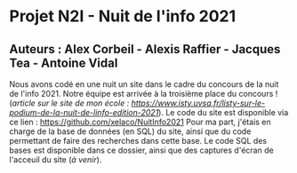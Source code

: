 # Projet N2I - Nuit de l'info 2021
## Auteurs : Alex Corbeil - Alexis Raffier - Jacques Tea - Antoine Vidal
Nous avons codé en une nuit un site dans le cadre du concours de la nuit de l'info 2021. Notre équipe est arrivée à la troisième place du concours ! (*article sur le site de mon école : https://www.isty.uvsq.fr/listy-sur-le-podium-de-la-nuit-de-linfo-edition-2021*).
Le code du site est disponible via ce lien : https://github.com/xelaco/NuitInfo2021
Pour ma part, j'étais en charge de la base de données (en SQL) du site, ainsi que du code permettant de faire des recherches dans cette base. Le code SQL des bases est disponible dans ce dossier, ainsi que des captures d'écran de l'acceuil du site (*à venir*).
